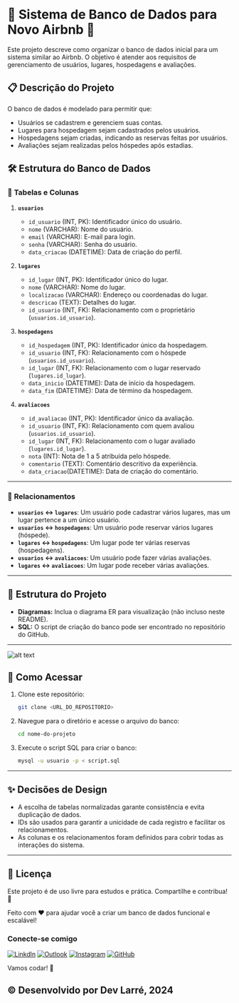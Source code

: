 
# 🌟 Sistema de Banco de Dados para Novo Airbnb 🌟

Este projeto descreve como organizar o banco de dados inicial para um sistema similar ao Airbnb. O objetivo é atender aos requisitos de gerenciamento de usuários, lugares, hospedagens e avaliações.

## 📋 Descrição do Projeto

O banco de dados é modelado para permitir que:
- Usuários se cadastrem e gerenciem suas contas.
- Lugares para hospedagem sejam cadastrados pelos usuários.
- Hospedagens sejam criadas, indicando as reservas feitas por usuários.
- Avaliações sejam realizadas pelos hóspedes após estadias.

## 🛠️ Estrutura do Banco de Dados

### 🔑 **Tabelas e Colunas**
1. **`usuarios`**
   - `id_usuario` (INT, PK): Identificador único do usuário.
   - `nome` (VARCHAR): Nome do usuário.
   - `email` (VARCHAR): E-mail para login.
   - `senha` (VARCHAR): Senha do usuário.
   - `data_criacao` (DATETIME): Data de criação do perfil.

2. **`lugares`**
   - `id_lugar` (INT, PK): Identificador único do lugar.
   - `nome` (VARCHAR): Nome do lugar.
   - `localizacao` (VARCHAR): Endereço ou coordenadas do lugar.
   - `descricao` (TEXT): Detalhes do lugar.
   - `id_usuario` (INT, FK): Relacionamento com o proprietário (`usuarios.id_usuario`).

3. **`hospedagens`**
   - `id_hospedagem` (INT, PK): Identificador único da hospedagem.
   - `id_usuario` (INT, FK): Relacionamento com o hóspede (`usuarios.id_usuario`).
   - `id_lugar` (INT, FK): Relacionamento com o lugar reservado (`lugares.id_lugar`).
   - `data_inicio` (DATETIME): Data de início da hospedagem.
   - `data_fim` (DATETIME): Data de término da hospedagem.

4. **`avaliacoes`**
   - `id_avaliacao` (INT, PK): Identificador único da avaliação.
   - `id_usuario` (INT, FK): Relacionamento com quem avaliou (`usuarios.id_usuario`).
   - `id_lugar` (INT, FK): Relacionamento com o lugar avaliado (`lugares.id_lugar`).
   - `nota` (INT): Nota de 1 a 5 atribuída pelo hóspede.
   - `comentario` (TEXT): Comentário descritivo da experiência.
   - `data_criacao`(DATETIME): Data de criação do comentário. 

---

### 🔗 **Relacionamentos**
- **`usuarios` ↔ `lugares`**: Um usuário pode cadastrar vários lugares, mas um lugar pertence a um único usuário.
- **`usuarios` ↔ `hospedagens`**: Um usuário pode reservar vários lugares (hóspede).
- **`lugares` ↔ `hospedagens`**: Um lugar pode ter várias reservas (hospedagens).
- **`usuarios` ↔ `avaliacoes`**: Um usuário pode fazer várias avaliações.
- **`lugares` ↔ `avaliacoes`**: Um lugar pode receber várias avaliações.

---

## 📂 Estrutura do Projeto

- **Diagramas:** Inclua o diagrama ER para visualização (não incluso neste README).
- **SQL:** O script de criação do banco pode ser encontrado no repositório do GitHub.

---

![alt text](organograma-1.png)

## 🚀 Como Acessar

1. Clone este repositório:
   ```bash
   git clone <URL_DO_REPOSITORIO>
   ```
2. Navegue para o diretório e acesse o arquivo do banco:
   ```bash
   cd nome-do-projeto
   ```

3. Execute o script SQL para criar o banco:
   ```bash
   mysql -u usuario -p < script.sql
   ```

---

## ✨ Decisões de Design

- A escolha de tabelas normalizadas garante consistência e evita duplicação de dados.
- IDs são usados para garantir a unicidade de cada registro e facilitar os relacionamentos.
- As colunas e os relacionamentos foram definidos para cobrir todas as interações do sistema.

---


## 📝 Licença
Este projeto é de uso livre para estudos e prática. Compartilhe e contribua! 🌟

Feito com ❤️ para ajudar você a criar um banco de dados funcional e escalável!


### Conecte-se comigo

[![Linkdln](https://img.shields.io/badge/LinkedIn-0077B5?style=for-the-badge&logo=linkedin&logoColor=white)](https://www.linkedin.com/in/douglas-rodrigues-larré-a59637231/)
[![Outlook](https://img.shields.io/badge/Microsoft_Outlook-0078D4?style=for-the-badge&logo=microsoft-outlook&logoColor=white)](dev.larre@outlook.com)
[![Instagram](https://img.shields.io/badge/Instagram-E4405F?style=for-the-badge&logo=instagram&logoColor=white)](https://www.instagram.com/dev_larre)
[![GitHub](https://img.shields.io/badge/GitHub-100000?style=for-the-badge&logo=github&logoColor=white)](https://github.com/DevLarre)

Vamos codar! 🚀

## © Desenvolvido por Dev Larré, 2024


